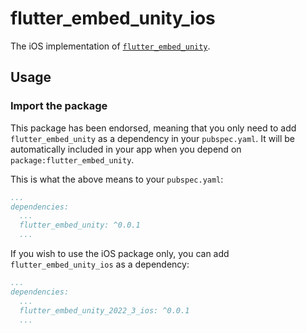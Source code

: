 # flutter_embed_unity_ios

The iOS implementation of [`flutter_embed_unity`][1].

## Usage

### Import the package

This package has been endorsed, meaning that you only need to add `flutter_embed_unity`
as a dependency in your `pubspec.yaml`. It will be automatically included in your app
when you depend on `package:flutter_embed_unity`.

This is what the above means to your `pubspec.yaml`:

```yaml
...
dependencies:
  ...
  flutter_embed_unity: ^0.0.1
  ...
```

If you wish to use the iOS package only, you can add `flutter_embed_unity_ios` as a
dependency:

```yaml
...
dependencies:
  ...
  flutter_embed_unity_2022_3_ios: ^0.0.1
  ...
```

[1]: ../flutter_embed_unity
